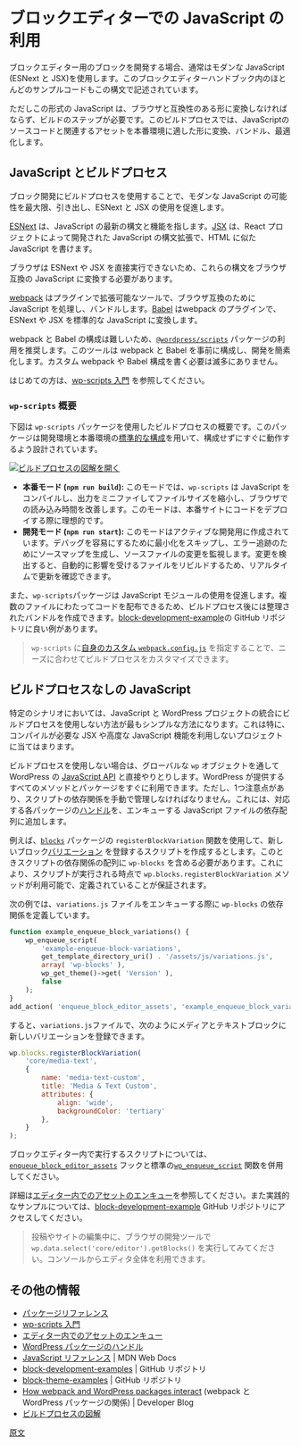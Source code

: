 <!-- 
# Working with JavaScript for the Block Editor
 -->
# ブロックエディターでの JavaScript の利用

<!-- 
Developing blocks for the Block Editor often involves using modern JavaScript (ESNext and JSX), and most examples here in the Block Editor Handbook are written in these syntaxes.
 -->
ブロックエディター用のブロックを開発する場合、通常はモダンな JavaScript (ESNext と JSX)を使用します。このブロックエディターハンドブック内のほとんどのサンプルコードもこの構文で記述されています。

<!-- 
However, this form of JavaScript must be transformed into a browser-compatible format, necessitating a build step. This process transforms, bundles, and optimizes JavaScript source code and related assets into a format suitable for production environments.
 -->
ただしこの形式の JavaScript は、ブラウザと互換性のある形に変換しなければならず、ビルドのステップが必要です。このビルドプロセスでは、JavaScriptのソースコードと関連するアセットを本番環境に適した形に変換、バンドル、最適化します。

<!-- 
## JavaScript build process
 -->
<!--  
## JavaScript ビルドプロセス
 -->
<!-- 
## JavaScript with a build process
 -->
## JavaScript とビルドプロセス

<!-- 
Using a build process for block development unlocks the full potential of modern JavaScript, facilitating the use of ESNext and JSX.
 -->
ブロック開発にビルドプロセスを使用することで、モダンな JavaScript の可能性を最大限、引き出し、ESNext と JSX の使用を促進します。

<!-- 
[ESNext](https://developer.mozilla.org/en-US/docs/Web/JavaScript/JavaScript_technologies_overview#standardization_process) refers to JavaScript's most recent syntax and features. [JSX](https://react.dev/learn/writing-markup-with-jsx) is a syntax extension developed by the React project that enables you to write JavaScript that resembles HTML.
 -->
[ESNext](https://developer.mozilla.org/en-US/docs/Web/JavaScript/JavaScript_technologies_overview#standardization_process) は、JavaScript の最新の構文と機能を指します。[JSX](https://react.dev/learn/writing-markup-with-jsx) は、React プロジェクトによって開発された JavaScript の構文拡張で、HTML に似た JavaScript を書けます。

<!-- 
Since browsers cannot directly execute ESNext and JSX, these syntaxes must be transformed into browser-compatible JavaScript.
 -->
ブラウザは ESNext や JSX を直接実行できないため、これらの構文をブラウザ互換の JavaScript に変換する必要があります。

<!-- 
[webpack](https://webpack.js.org/concepts/why-webpack/) is a pluggable tool that processes and bundles JavaScript for browser compatibility. [Babel](https://babeljs.io/), a plugin for webpack, converts ESNext and JSX into standard JavaScript.
 -->
[webpack](https://webpack.js.org/concepts/why-webpack/) はプラグインで拡張可能なツールで、ブラウザ互換のために JavaScript を処理し、バンドルします。[Babel](https://babeljs.io/) はwebpack のプラグインで、ESNext や JSX を標準的な JavaScript に変換します。

<!-- 
Configuring webpack and Babel can be challenging, so it's recommended that you use the [`@wordpress/scripts`](https://developer.wordpress.org/block-editor/reference-guides/packages/packages-scripts/) package. This tool simplifies development by preconfiguring both, so you rarely need to write custom webpack or Babel configurations.
 -->
webpack と Babel の構成は難しいため、[`@wordpress/scripts`](https://developer.wordpress.org/block-editor/reference-guides/packages/packages-scripts/) パッケージの利用を推奨します。このツールは webpack と Babel を事前に構成し、開発を簡素化します。カスタム webpack や Babel 構成を書く必要は滅多にありません。

<!-- 
Among other things, with `wp-scripts` package you can use Javascript modules to distribute your code among different files and get a few bundled files at the end of the build process (see [example](https://github.com/WordPress/block-development-examples/tree/trunk/plugins/data-basics-59c8f8)).
 -->
<!--  
特に、`wp-scripts` パッケージでは、JavaScript モジュールを使用してコードをさまざまなファイルに分散し、ビルドプロセスの最後で2、3のバンドルされたファイルを取得できます ([例](https://github.com/WordPress/block-development-examples/tree/trunk/plugins/data-basics-59c8f8)を参照)。
 -->
<!-- 
For an introduction, refer to the [Get started with wp-scripts](/docs/getting-started/devenv/get-started-with-wp-scripts.md) guide.
 -->
はじめての方は、[wp-scripts 入門](https://ja.wordpress.org/team/handbook/block-editor/getting-started/devenv/get-started-with-wp-scripts/) を参照してください。

<!-- 
### An overview of `wp-scripts`
 -->
### `wp-scripts` 概要

<!-- 
The diagram below provides an overview of the build process when using the `wp-scripts` package. It's designed to work out of the box with [standard configurations](/docs/getting-started/devenv/get-started-with-wp-scripts.md#basic-usage) for development and production environments.
 -->
下図は `wp-scripts` パッケージを使用したビルドプロセスの概要です。このパッケージは開発環境と本番環境の[標準的な構成](https://ja.wordpress.org/team/handbook/block-editor/getting-started/devenv/get-started-with-wp-scripts/#basic-usage)を用いて、構成せずにすぐに動作するよう設計されています。

<!-- 
[![Open Build Process diagram image](https://developer.wordpress.org/files/2023/11/build-process.png)](https://developer.wordpress.org/files/2023/11/build-process.png "Open Build Process diagram image")
 -->
[![ビルドプロセスの図解を開く](https://developer.wordpress.org/files/2023/11/build-process.png)](https://developer.wordpress.org/files/2023/11/build-process.png "ビルドプロセスの図解を開く")

<!-- 
With the [proper `package.json` scripts](https://developer.wordpress.org/block-editor/getting-started/devenv/get-started-with-wp-scripts/#basic-usage) you can launch the build process with `wp-scripts` in production and development mode:
 -->
<!-- 
[適切な `package.json` スクリプト](https://ja.wordpress.org/team/handbook/block-editor/getting-started/devenv/get-started-with-wp-scripts/#%E5%9F%BA%E6%9C%AC%E7%9A%84%E3%81%AA%E4%BD%BF%E3%81%84%E6%96%B9) を使用すると、production (本番) モードと development (開発) モードの両方で、`wp-scripts` を使用してビルドプロセスを起動できます。
 -->
<!-- 
- **`npm run build` for "production" mode build** - This process [minifies the code](https://developer.mozilla.org/en-US/docs/Glossary/Minification) so it downloads faster in the browser. 
- **`npm run start` for "development" mode build**  - This process does not minify the code of the bundled files, provides [source maps files](https://firefox-source-docs.mozilla.org/devtools-user/debugger/how_to/use_a_source_map/index.html) for them, and additionally continues a running process to watch the source file for more changes and rebuilds as you develop.
 -->
<!-- 
- **`npm run build` - "production" モードビルド** - このプロセスでは[コードがミニファイ (縮小)](https://developer.mozilla.org/en-US/docs/Glossary/Minification) され、ブラウザでのダウンロードが速くなります。
- **`npm run start` - "development" モードビルド** - このプロセスは、バンドルされているファイルのコードをミニファイせず、ファイルの[ソースマップファイル](https://firefox-source-docs.mozilla.org/devtools-user/debugger/how_to/use_a_source_map/index.html)を作成します。またソースファイルに変更がないかを監視するプロセスを実行し続け、開発中にリビルドします。
 -->
<!-- 
- **Production Mode (`npm run build`):** In this mode, `wp-scripts` compiles your JavaScript, minifying the output to reduce file size and improve loading times in the browser. This is ideal for deploying your code to a live site.
- **Development Mode (`npm run start`):** This mode is tailored for active development. It skips minification for easier debugging, generates source maps for better error tracking, and watches your source files for changes. When a change is detected, it automatically rebuilds the affected files, allowing you to see updates in real-time.
 -->
- **本番モード (`npm run build`):** このモードでは、`wp-scripts` は JavaScript をコンパイルし、出力をミニファイしてファイルサイズを縮小し、ブラウザでの読み込み時間を改善します。このモードは、本番サイトにコードをデプロイする際に理想的です。
- **開発モード (`npm run start`):** このモードはアクティブな開発用に作成されています。デバッグを容易にするために最小化をスキップし、エラー追跡のためにソースマップを生成し、ソースファイルの変更を監視します。変更を検出すると、自動的に影響を受けるファイルをリビルドするため、リアルタイムで更新を確認できます。

<!-- 
The `wp-scripts` package also facilitates the use of JavaScript modules, allowing code distribution across multiple files and resulting in a streamlined bundle after the build process. The [block-development-example](https://github.com/WordPress/block-development-examples/tree/trunk/plugins/data-basics-59c8f8) GitHub repository provides some good examples.
 -->
また、`wp-scripts`パッケージは JavaScript モジュールの使用を促進します。複数のファイルにわたってコードを配布できるため、ビルドプロセス後には整理されたバンドルを作成できます。[block-development-example](https://github.com/WordPress/block-development-examples/tree/trunk/plugins/data-basics-59c8f8)の GitHub リポジトリに良い例があります。

<!-- 
<div class="callout callout-tip">
    In most situations, no customization will be needed, but you can provide a <a href="https://developer.wordpress.org/block-editor/reference-guides/packages/packages-scripts/#provide-your-own-webpack-config"><code>webpack.config.js</code></a> when using <code>wp-scripts</code> to modify the build process to suit your needs.
</div>
 -->
>`wp-scripts` に<a href="https://developer.wordpress.org/block-editor/reference-guides/packages/packages-scripts/#provide-your-own-webpack-config">自身のカスタム `webpack.config.js`</a> を指定することで、ニーズに合わせてビルドプロセスをカスタマイズできます。

<!-- 
## JavaScript without a build process
 -->
## ビルドプロセスなしの JavaScript

<!-- 
Integrating JavaScript into your WordPress projects without a build process can be the most straightforward approach in specific scenarios. This is particularly true for projects that don't leverage JSX or other advanced JavaScript features requiring compilation.
 -->
特定のシナリオにおいては、JavaScript と WordPress プロジェクトの統合にビルドプロセスを使用しない方法が最もシンプルな方法になります。これは特に、コンパイルが必要な JSX や高度な JavaScript 機能を利用しないプロジェクトに当てはまります。

<!-- 
Using Javascript without a build process may be another good option for code developments with few requirements (especially those not requiring JSX). 
 -->
<!-- 
ビルドプロセスなしでの JavaScript の使用は、要件の少ないコード開発 (特に JSX を必要としないコード開発) では、もう一つの良い選択肢かもしれません。
 -->

<!-- 
Without a build process, you access the methods directly from the `wp` global object and must enqueue the script manually. [WordPress Javascript packages](https://developer.wordpress.org/block-editor/reference-guides/packages/) can be accessed through the `wp` [global variable](https://developer.mozilla.org/en-US/docs/Glossary/Global_variable) but every script that wants to use them through this `wp` object is responsible for adding [the handle of that package](https://developer.wordpress.org/block-editor/contributors/code/scripts/) to the dependency array when registered.
 -->
<!-- 
ビルドプロセスなしの場合、`wp` グローバルオブジェクトから直接メソッドにアクセスし、手動でスクリプトをエンキューしなければなりません。[WordPress JavaScript パッケージ](https://developer.wordpress.org/block-editor/reference-guides/packages/) には `wp` [グローバル変数](https://developer.mozilla.org/en-US/docs/Glossary/Global_variable) を通してアクセスできますが、この `wp` オブジェクトを通して使用したいすべてのスクリプトには、登録時、[パッケージのハンドル](https://ja.wordpress.org/team/handbook/block-editor/contributors/code/scripts/)を依存配列に追加する責任があります。
 -->
<!-- 
When you opt out of a build process, you interact directly with WordPress's [JavaScript APIs](/docs/reference-guides/packages/) through the global `wp` object. This means that all the methods and packages provided by WordPress are readily available, but with one caveat: you must manually manage script dependencies. This is done by adding [the handle](/docs/contributors/code/scripts.md) of each corresponding package to the dependency array of your enqueued JavaScript file.
 -->
ビルドプロセスを使用しない場合は、グローバルな `wp` オブジェクトを通して WordPress の [JavaScript API](https://developer.wordpress.org/block-editor/reference-guides/packages/) と直接やりとりします。WordPress が提供するすべてのメソッドとパッケージをすぐに利用できます。ただし、1つ注意点があり、スクリプトの依存関係を手動で管理しなければなりません。これには、対応する各パッケージの[ハンドル](https://ja.wordpress.org/team/handbook/block-editor/contributors/code/scripts/)を、エンキューする JavaScript ファイルの依存配列に追加します。

<!-- 
So, for example if a script wants to register a block variation using the `registerBlockVariation` method out of the ["blocks" package](https://developer.wordpress.org/block-editor/reference-guides/packages/packages-blocks/), the `wp-blocks` handle would need to get added to the dependency array to ensure that `wp.blocks.registerBlockVariation` is defined when the script tries to access it (see [example](https://github.com/wptrainingteam/block-theme-examples/blob/master/example-block-variation/functions.php)). 
 -->
<!--  
そのため、例えばスクリプトがブロックバリエーションの登録に ["blocks" パッケージ](https://developer.wordpress.org/block-editor/reference-guides/packages/packages-blocks/)の `registerBlockVariation` メソッドを使用したい場合、`wp-blocks` ハンドルを依存配列に追加して、スクリプトがアクセスしようとしたときに `wp.blocks.registerBlockVariation` が定義されていることを保証する必要があります ([例](https://github.com/wptrainingteam/block-theme-examples/blob/master/example-block-variation/functions.php)を参照)。
 -->
<!-- 
For example, suppose you're creating a script that registers a new block [variation](/docs/reference-guides/block-api/block-variations.md) using the `registerBlockVariation` function from the [`blocks`](/docs/reference-guides/packages/packages-blocks.md) package. You must include `wp-blocks` in your script's dependency array. This guarantees that the `wp.blocks.registerBlockVariation` method is available and defined by the time your script executes.
 -->
例えば、[`blocks`](https://developer.wordpress.org/block-editor/reference-guides/packages/packages-blocks/) パッケージの `registerBlockVariation` 関数を使用して、新しいブロック[バリエーション](https://ja.wordpress.org/team/handbook/block-editor/reference-guides/block-api/block-variations/) を登録するスクリプトを作成するとします。このときスクリプトの依存関係の配列に `wp-blocks` を含める必要があります。これにより、スクリプトが実行される時点で `wp.blocks.registerBlockVariation` メソッドが利用可能で、定義されていることが保証されます。

<!-- 
In the following example, the `wp-blocks` dependency is defined when enqueuing the `variations.js` file.
 -->
次の例では、`variations.js` ファイルをエンキューする際に `wp-blocks` の依存関係を定義しています。

```php
function example_enqueue_block_variations() {
	wp_enqueue_script(
		'example-enqueue-block-variations',
		get_template_directory_uri() . '/assets/js/variations.js',
		array( 'wp-blocks' ),
		wp_get_theme()->get( 'Version' ),
		false
	);
}
add_action( 'enqueue_block_editor_assets', 'example_enqueue_block_variations' );
```

<!-- 
Then in the `variations.js` file, you can register a new variation for the Media & Text block like so:
 -->
すると、`variations.js`ファイルで、次のようにメディアとテキストブロックに新しいバリエーションを登録できます。

```js
wp.blocks.registerBlockVariation(
	'core/media-text',
	{
		name: 'media-text-custom',
		title: 'Media & Text Custom',
		attributes: {
			align: 'wide',
			backgroundColor: 'tertiary'
		},
	}
);
```
<!-- 
For scripts that need to run in the Block Editor, make sure you use the [`enqueue_block_editor_assets`](https://developer.wordpress.org/reference/hooks/enqueue_block_editor_assets/) hook coupled with the standard [`wp_enqueue_script`](https://developer.wordpress.org/reference/functions/wp_enqueue_script/) function.
 -->
ブロックエディター内で実行するスクリプトについては、[`enqueue_block_editor_assets`](https://developer.wordpress.org/reference/hooks/enqueue_block_editor_assets/) フックと標準の[`wp_enqueue_script`](https://developer.wordpress.org/reference/functions/wp_enqueue_script/) 関数を併用してください。

<!-- 
Refer to [Enqueueing assets in the Editor](/docs/how-to-guides/enqueueing-assets-in-the-editor.md) for more information. You can also visit the [block-development-example](https://github.com/wptrainingteam/block-theme-examples/blob/master/example-block-variation/functions.php) GitHub repository for more practical examples.
 -->
詳細は[エディター内でのアセットのエンキュー](https://ja.wordpress.org/team/handbook/block-editor/how-to-guides/enqueueing-assets-in-the-editor/)を参照してください。また実践的なサンプルについては、[block-development-example](https://github.com/wptrainingteam/block-theme-examples/blob/master/example-block-variation/functions.php) GitHub リポジトリにアクセスしてください。

<!-- 
<div class="callout callout-tip">
    Open your browser's dev tools and try running <code>wp.data.select('core/editor').getBlocks()</code> in the console when editing a post or when using the Site Editor. This command will return all available blocks.
</div>
 -->
> 投稿やサイトの編集中に、ブラウザの開発ツールで `wp.data.select('core/editor').getBlocks()` を実行してみてください。コンソールからエディタ全体を利用できます。

<!-- 
Use [`enqueue_block_editor_assets`](https://developer.wordpress.org/reference/hooks/enqueue_block_editor_assets/) hook coupled with the standard [`wp_enqueue_script`](https://developer.wordpress.org/reference/functions/wp_enqueue_script/) (and [`wp_register_script`](https://developer.wordpress.org/reference/functions/wp_register_script/)) to enqueue javascript assets for the Editor with access to these packages via `wp` (see [example](https://github.com/wptrainingteam/block-theme-examples/tree/master/example-block-variation)). Refer to [Enqueueing assets in the Editor](https://developer.wordpress.org/block-editor/how-to-guides/enqueueing-assets-in-the-editor/) for more info.
 -->
<!-- 
[`enqueue_block_editor_assets`](https://developer.wordpress.org/reference/hooks/enqueue_block_editor_assets/) フックと、関連する標準的な [`wp_enqueue_script`](https://developer.wordpress.org/reference/functions/wp_enqueue_script/) (そして [`wp_register_script`](https://developer.wordpress.org/reference/functions/wp_register_script/)) を使用してエディター用の JavaScript アセットをエンキューし、`wp` 経由でこれらのパッケージにアクセスできます ([例](https://github.com/wptrainingteam/block-theme-examples/tree/master/example-block-variation) を参照)。詳細は[エディター内でのアセットのエンキュー](https://ja.wordpress.org/team/handbook/block-editor/how-to-guides/enqueueing-assets-in-the-editor/)を参照してください。
 -->

<!-- 
## Additional resources
 -->
## その他の情報

<!-- 
- [Package Reference](https://developer.wordpress.org/block-editor/reference-guides/packages/)
- [Get started with wp-scripts](https://developer.wordpress.org/block-editor/getting-started/devenv/get-started-with-wp-scripts/) 
- [Enqueueing assets in the Editor](https://developer.wordpress.org/block-editor/how-to-guides/enqueueing-assets-in-the-editor/) 
- [WordPress Packages handles](https://developer.wordpress.org/block-editor/contributors/code/scripts/) 
- [Javascript Reference](https://developer.mozilla.org/en-US/docs/Web/JavaScript) | MDN Web Docs
- [block-development-examples](https://github.com/WordPress/block-development-examples) | GitHub repository
- [block-theme-examples](https://github.com/wptrainingteam/block-theme-examples) | GitHub repository
- [How webpack and WordPress packages interact](https://developer.wordpress.org/news/2023/04/how-webpack-and-wordpress-packages-interact/) | Developer Blog
- [Build Process Diagram](https://excalidraw.com/#json=4aNG9JUti3pMnsfoga35b,ihEAI8p5dwkpjWr6gQmjuw)
 -->
<!-- 
- [パッケージリファレンス](https://developer.wordpress.org/block-editor/reference-guides/packages/)
- [wp-scripts 入門](https://ja.wordpress.org/team/handbook/block-editor/getting-started/devenv/get-started-with-wp-scripts/)
- [エディター内でのアセットのエンキュー](https://ja.wordpress.org/team/handbook/block-editor/how-to-guides/enqueueing-assets-in-the-editor/)
- [WordPress パッケージのハンドル](https://ja.wordpress.org/team/handbook/block-editor/contributors/code/scripts/)
- [JavaScript リファレンス](https://developer.mozilla.org/en-US/docs/Web/JavaScript) | MDN Web Docs
- [ブロック開発例](https://github.com/WordPress/block-development-examples) | GitHub リポジトリ
- [block-theme-examples](https://github.com/wptrainingteam/block-theme-examples) | GitHub リポジトリ
- [How webpack and WordPress packages interact](https://developer.wordpress.org/news/2023/04/how-webpack-and-wordpress-packages-interact/) (webpack と WordPress パッケージの関係) | Developer Blog
- [ビルドプロセスの図解](https://excalidraw.com/#json=4aNG9JUti3pMnsfoga35b,ihEAI8p5dwkpjWr6gQmjuw)
 -->
<!-- 
- [Package reference](/docs/reference-guides/packages.md)
- [Get started with wp-scripts](/docs/getting-started/devenv/get-started-with-wp-scripts.md)
- [Enqueueing assets in the Editor](/docs/how-to-guides/enqueueing-assets-in-the-editor.md)
- [WordPress package handles](/docs/contributors/code/scripts.md)
- [JavaScript reference](https://developer.mozilla.org/en-US/docs/Web/JavaScript) | MDN Web Docs
- [block-development-examples](https://github.com/WordPress/block-development-examples) | GitHub repository
- [block-theme-examples](https://github.com/wptrainingteam/block-theme-examples) | GitHub repository
- [How webpack and WordPress packages interact](https://developer.wordpress.org/news/2023/04/how-webpack-and-wordpress-packages-interact/) | Developer Blog
- [Build process diagram](https://excalidraw.com/#json=4aNG9JUti3pMnsfoga35b,ihEAI8p5dwkpjWr6gQmjuw)
 -->
- [パッケージリファレンス](https://developer.wordpress.org/block-editor/reference-guides/packages/)
- [wp-scripts 入門](https://ja.wordpress.org/team/handbook/block-editor/getting-started/devenv/get-started-with-wp-scripts/)
- [エディター内でのアセットのエンキュー](https://ja.wordpress.org/team/handbook/block-editor/how-to-guides/enqueueing-assets-in-the-editor/)
- [WordPress パッケージのハンドル](https://ja.wordpress.org/team/handbook/block-editor/contributors/code/scripts/)
- [JavaScript リファレンス](https://developer.mozilla.org/en-US/docs/Web/JavaScript) | MDN Web Docs
- [block-development-examples](https://github.com/WordPress/block-development-examples) | GitHub リポジトリ
- [block-theme-examples](https://github.com/wptrainingteam/block-theme-examples) | GitHub リポジトリ
- [How webpack and WordPress packages interact](https://developer.wordpress.org/news/2023/04/how-webpack-and-wordpress-packages-interact/) (webpack と WordPress パッケージの関係) | Developer Blog
- [ビルドプロセスの図解](https://excalidraw.com/#json=4aNG9JUti3pMnsfoga35b,ihEAI8p5dwkpjWr6gQmjuw)

[原文](https://github.com/WordPress/gutenberg/blob/trunk/docs/getting-started/fundamentals/javascript-in-the-block-editor.md)